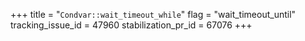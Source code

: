 +++
title = "`Condvar::wait_timeout_while`"
flag = "wait_timeout_until"
tracking_issue_id = 47960
stabilization_pr_id = 67076
+++
